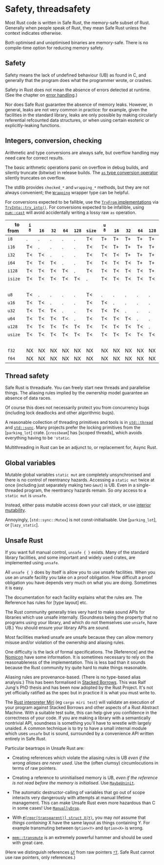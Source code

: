 Safety, threadsafety
====================

[comment]: # ( Copyright 2021 Ian Jackson and contributors  )
[comment]: # ( SPDX-License-Identifier: MIT                 )
[comment]: # ( There is NO WARRANTY.                        )

Most Rust code is written in Safe Rust,
the memory-safe subset of Rust.
Generally when people speak of Rust,
they mean Safe Rust unless the context indicates otherwise.

Both optimised and unoptimised binaries are memory-safe.
There is no compile-time option for reducing memory safety.

Safety
------

Safety means the lack of undefined behaviour (UB) as found in C,
and generally that the program does what the programmer wrote,
or crashes.

Safety in Rust does not mean the absence of errors detected at runtime.
(See the chapter on [error handling](errors.html).)

Nor does Safe Rust guarantee the absence of memory leaks.
However, in general, leaks are not very common in practice:
for example, given the facilities in the standard library,
leaks are only possible by making
circularly referential refcounted data structures,
or when using certain esoteric or explicitly-leaking functions.

Integers, conversion, checking
------------------------------

Arithmetic and type conversions are always safe,
but overflow handling may need care for correct results.

The basic arithmetic operations
panic on overflow in debug builds,
and silently truncate (bitwise) in release builds.
The [`as` type conversion operator](https://doc.rust-lang.org/reference/expressions/operator-expr.html#type-cast-expressions)
silently truncates on overflow.

The stdlib provides `checked_*` and `wrapping_*` methods,
but they are not always convenient;
the [`Wrapping`](https://doc.rust-lang.org/std/num/struct.Wrapping.html) wrapper type can be helpful.

For conversions expected to be fallible,
use the [`TryFrom` implementations](https://doc.rust-lang.org/std/convert/trait.TryFrom.html#implementors) via [`TryInto::try_into()`](https://doc.rust-lang.org/std/convert/trait.TryInto.html).
For conversions expected to be infallible,
using [`num::cast`](https://docs.rs/num/latest/num/cast/index.html)
will avoid accidentally writing a lossy raw `as` operation.

<div class="compact-table">

| &nbsp;&nbsp;&nbsp;&nbsp;to<br>from&nbsp;&nbsp; |    `i`<br>`8` |  <br>`16` |  <br>`32` |  <br>`64` | <br>`128` |<br>`size` |    `u`<br>`8` |  <br>`16` |  <br>`32` |  <br>`64` | <br>`128` | <br>`size` |   `f`<br>`32` |  <br>`64`
|------|------|-----|-----|-----|-----|-----|------|-----|-----|-----|-----|------|------|-----|
|   `i8` | . | . | . | . | . | T< | T+ | T+ | T+ | T+ | T+ | T< | . | f
|  `i16` | T< | . | . | . | . | T< | T< | T+ | T+ | T+ | T+ | T< | . | f
|  `i32` | T< | T< | . | . | . | T< | T< | T< | T+ | T+ | T+ | T< | N= | f
|  `i64` | T< | T< | T< | . | . | T< | T< | T< | T< | T+ | T+ | T< | N= | N=
| `i128` | T< | T< | T< | T< | . | T< | T< | T< | T< | T< | T+ | T< | N= | N=
|`isize` | T< | T< | T< | T< | T< | . | T< | T< | T< | T< | T< | T+ | N# | N=
|   &nbsp;   |      |     |     |     |     |     |      |     |     |     |     |      |      |     |
|   `u8` | T< | . | . | . | . | T< | . | . | . | . | . | T< | . | f
|  `u16` | T< | T< | . | . | . | T< | T< | . | . | . | . | T< | . | f
|  `u32` | T< | T< | T< | . | . | T< | T< | T< | . | . | . | T< | N= | f
|  `u64` | T< | T< | T< | T< | . | T< | T< | T< | T< | . | . | T< | N= | N=
| `u128` | T< | T< | T< | T< | T< | T< | T< | T< | T< | T< | . | T< | N# | N=
|`usize` | T< | T< | T< | T< | T< | T< | T< | T< | T< | T< | T< | . | N# | N=
|  &nbsp;    |      |     |     |     |     |     |      |     |     |     |     |      |      |     |
| `f32` | NX | NX | NX | NX | NX | NX | NX | NX | NX | NX | NX | NX | . | .
| `f64` | NX | NX | NX | NX | NX | NX | NX | NX | NX | NX | NX | NX | N# | .

</div>

Thread safety
-------------

Safe Rust is threadsafe.
You can freely start new threads and parallelise things.
The aliasing rules implied by the ownership model
guarantee an absence of data races.

Of course this does not necessarily protect you from concurrency bugs
(including lock deadlocks and other algorithmic bugs).

A reasonable collection of threading primitives and tools
is in
[`std::thread`](https://doc.rust-lang.org/std/thread/index.html) and
[`std::sync`](https://doc.rust-lang.org/std/sync/index.html#higher-level-synchronization-objects).
Many projects prefer the locking primitives from the [`parking_lot`] crate.
[`crossbeam`] has [scoped threads],
which avoids everything having to be `'static`.

Multithreading in Rust can be an adjunct to,
or replacement for,
Async Rust.

Global variables
----------------

Mutable global variables `static mut` are completely unsynchronised
and there is no control of reentrancy hazards.
Accessing a `static mut` twice at once
(including just separately making two `&mut`)
is UB.
Even in a single-threaded program,
the reentrancy hazards remain.
So *any* access to a `static mut` is `unsafe`.

Instead, either pass mutable access down your call stack,
or use [interior mutability](ownership.md#interior-mutability-and-runtime-lifetime-management).

Annoyingly, [`std::sync::Mutex`] is not const-initialisable.
Use [`parking_lot`], or [`lazy_static`].

Unsafe Rust
-----------

If you want full manual control, `unsafe { }` exists.
Many of the standard library facilities,
and some important and widely used crates,
are implemented using `unsafe`.

All `unsafe { }` does by itself is allow you to use unsafe facilities.
When you use an unsafe facility you take on a proof obligation.
How difficult a proof obligation you have depends very much on
what you are doing.
Sometimes it is easy.

The documentation for each facility explains what the rules are.
The Reference has rules for [type layout] etc.

The Rust community generally tries very hard to make sound APIs
for libraries which use unsafe internally.
(Soundness being the property that no programs using your library,
and which do not themselves use `unsafe`, have UB.)
You should ensure your library APIs are sound.

Most facilities marked unsafe are unsafe because they can allow
memory misuse and/or violation of the ownership and aliasing rules.

One difficulty is the lack of formal specifications.
The [Reference] and the
[Nomicon](https://doc.rust-lang.org/nomicon/index.html)
have some information.
It is sometimes necessary to rely on
the reasonableness of the implementation.
This is less bad than it sounds because
the Rust community try quite hard to make things reasonable.

Aliasing rules are provenance-based.
(There is no type-based alias analysis.)
This has been formalised in
[Stacked Borrows](https://github.com/rust-lang/unsafe-code-guidelines/blob/master/wip/stacked-borrows.md).
This was Ralf Jung's PhD thesis and has been
now adopted by the Rust Project.
It's not yet officially ratified as the spec but
in practice it is what you must write to.

The [Rust interpreter Miri](https://github.com/rust-lang/miri) (eg `cargo miri test`)
will validate an execution of your program
against Stacked Borrows and other aspects of a Rust Abstract Machine.
With a suitable test suite,
this can help give you confidence in the correctness of your code.
If you are making a library with a semantically nontrivial API,
soundness is something you'll have to wrestle with largely unaided.
A common technique is to try to have
a small internal module which uses `unsafe` but is sound,
surrounded by a convenience API written entirely in Safe Rust.

Particular beartraps in Unsafe Rust are:

 * Creating references which violate the aliasing rules is UB
   *even if the wrong aliases are never used*.
   Use the (often clumsy) circumlocutions in terms of raw pointers.

 * Creating a reference to uninitialised memory is UB,
   *even if the reference is not read before the memory is initialised*.
   Use [`MaybeUninit`](https://doc.rust-lang.org/std/mem/union.MaybeUninit.html).

 * The automatic destructor-calling of variables that go out of scope
   interacts very dangerously with attempts at manual lifetime management.
   This can make Unsafe Rust even more hazardous than C in some cases!
   Use [`ManuallyDrop`](https://doc.rust-lang.org/std/mem/struct.ManuallyDrop.html).

 * With [`#[repr(transparent)] struct X(Y)`](https://doc.rust-lang.org/reference/type-layout.html#the-transparent-representation),
   you may *not* assume that *things containing* X
   have the same layout as things containing Y.
   For example transmuting between `Option<Y>` and `Option<X>` is wrong.

 * [`mem::transmute`](https://doc.rust-lang.org/nightly/std/mem/fn.transmute.html)
   is an extremely powerful hammer
   and should be used with great care.

(Here we distinguish references [`&T`](https://doc.rust-lang.org/std/primitive.reference.html) from raw pointers [`*T`](https://doc.rust-lang.org/std/primitive.pointer.html).
Safe Rust cannot use raw pointers, only references.)
